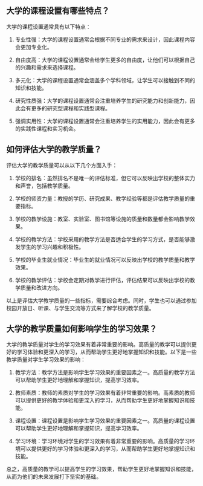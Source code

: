 ## 大学的课程设置有哪些特点？
大学的课程设置通常具有以下特点：

1. 专业性强：大学的课程设置通常会根据不同专业的需求来设计，因此课程内容会更加专业化。

2. 自由度高：大学的课程设置通常会给学生更多的自由度，让他们可以根据自己的兴趣和需求来选择课程。

3. 多元化：大学的课程设置通常会涵盖多个学科领域，让学生可以接触到不同的知识和技能。

4. 研究性质强：大学的课程设置通常会注重培养学生的研究能力和创新能力，因此会有更多的研究型课程和实践型课程。

5. 强调实用性：大学的课程设置通常会注重培养学生的实用能力，因此会有更多的实践性课程和实习机会。
## 如何评估大学的教学质量？
评估大学的教学质量可以从以下几个方面入手：

1. 学校的排名：虽然排名不是唯一的评估标准，但它可以反映出学校的整体实力和声誉，包括教学质量。

2. 学校的师资力量：教授的学历、研究成果、教学经验等都是评估教学质量的重要指标。

3. 学校的教学设施：教室、实验室、图书馆等设施的质量和数量都会影响教学效果。

4. 学校的教学方法：学校采用的教学方法是否适合学生的学习方式，是否能够激发学生的学习兴趣和积极性。

5. 学校的毕业生就业情况：毕业生的就业情况可以反映出学校的教学质量和教学效果。

6. 学校的教学评估：学校会定期对教学进行评估，评估结果可以反映出学校的教学质量和改进方向。

以上是评估大学教学质量的一些指标，需要综合考虑。同时，学生也可以通过参加校园开放日、听课、与学生交流等方式来了解学校的教学质量。
## 大学的教学质量如何影响学生的学习效果？
大学的教学质量对学生的学习效果有着非常重要的影响。高质量的教学可以提供更好的学习体验和更深入的学习，从而帮助学生更好地掌握知识和技能。以下是一些教学质量对学生学习效果的影响：

1. 教学方法：教学方法是影响学生学习效果的重要因素之一。高质量的教学方法可以帮助学生更好地理解和掌握知识，提高学习效率。

2. 教师素质：教师的素质对学生的学习效果有着非常重要的影响。高素质的教师可以提供更好的教学体验和更深入的学习，从而帮助学生更好地掌握知识和技能。

3. 课程设置：课程设置是影响学生学习效果的重要因素之一。高质量的课程设置可以帮助学生更好地理解和掌握知识，提高学习效率。

4. 学习环境：学习环境对学生的学习效果有着非常重要的影响。高质量的学习环境可以提供更好的学习体验和更深入的学习，从而帮助学生更好地掌握知识和技能。

总之，高质量的教学可以提高学生的学习效果，帮助学生更好地掌握知识和技能，从而为他们的未来发展打下坚实的基础。
